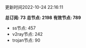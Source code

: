 更新时间2022-10-24 22:16:11

**总订阅: 73**
**总节点: 2198**
**有效节点: 789**
- ss节点: 457
- v2ray节点: 242
- trojan节点: 90
